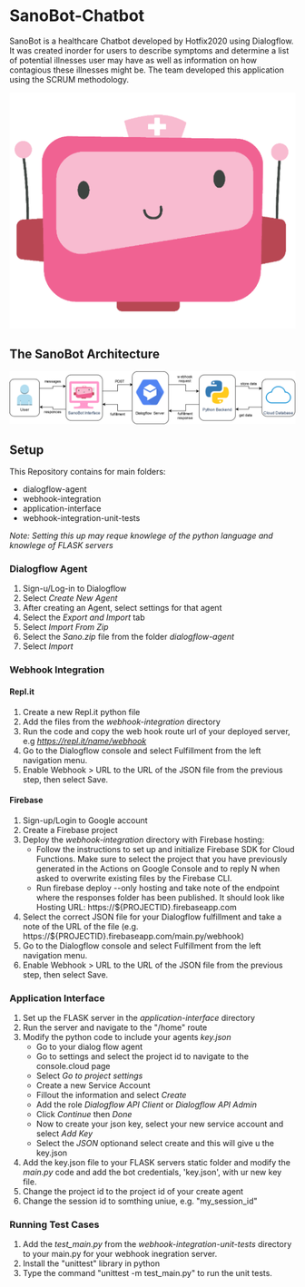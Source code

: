 # SanoBot-Chatbot
SanoBot is a healthcare Chatbot developed by Hotfix2020 using Dialogflow. It was created inorder for users to describe symptoms and determine a list of potential illnesses user may have as well as information on how contagious these illnesses might be. The team developed this application using the SCRUM methodology.

![SanoBot](https://github.com/FadedHearts/SanoBot-Chatbot/blob/main/SanoBot.png)
## The SanoBot Architecture 
![SanoBot Architecture](https://raw.githubusercontent.com/FadedHearts/SanoBot-Chatbot/main/SanoBot%20Architecture.png "SanoBot Architecture")

## Setup
This Repository contains for main folders:
 - dialogflow-agent
 - webhook-integration
 - application-interface
 - webhook-integration-unit-tests
 
 _*Note:* Setting this up may reque knowlege of the python language and knowlege of FLASK servers_
 
### Dialogflow Agent
 1. Sign-u/Log-in to Dialogflow
 2. Select *Create New Agent*
 3. After creating an Agent, select settings for that agent
 4. Select the *Export and Import* tab
 5. Select *Import From Zip*
 6. Select the _Sano.zip_ file from the folder _dialogflow-agent_
 7. Select *Import*
 
### Webhook Integration
#### Repl.it 
 1. Create a new Repl.it python file
 2. Add the files from the  _webhook-integration_ directory
 3. Run the code and copy the web hook route url of your deployed server, e.g _https://repl.it/name/webhook_
 4. Go to the Dialogflow console and select Fulfillment from the left navigation menu.
 5. Enable Webhook > URL to the URL of the JSON file from the previous step, then select Save.
#### Firebase
 1. Sign-up/Login to Google account
 2. Create a Firebase project
 3. Deploy the _webhook-integration_ directory with Firebase hosting:
    - Follow the instructions to set up and initialize Firebase SDK for Cloud Functions. Make sure to select the project that you have previously generated in the Actions on Google Console and to reply N when asked to overwrite existing files by the Firebase CLI.
    - Run firebase deploy --only hosting and take note of the endpoint where the responses folder has been published. It should look like Hosting URL: https://${PROJECTID}.firebaseapp.com
 4. Select the correct JSON file for your Dialogflow fulfillment and take a note of the URL of the file (e.g. https://${PROJECTID}.firebaseapp.com/main.py/webhook)
 5. Go to the Dialogflow console and select Fulfillment from the left navigation menu.
 6. Enable Webhook > URL to the URL of the JSON file from the previous step, then select Save.

### Application Interface
 1. Set up the FLASK server in the _application-interface_ directory
 2. Run the server and navigate to the "/home" route
 3. Modify the python code to include your agents *key.json*
    - Go to your dialog flow agent
    - Go to settings and select the project id to navigate to the console.cloud page
    - Select *Go to project settings*
    - Create a new Service Account
    - Fillout the information and select *Create*
    - Add the role *Dialogflow API Client* or *Dialogflow API Admin*
    - Click _Continue_ then _Done_
    - Now to create your json key, select your new service account and select *Add Key*
    - Select the _JSON_ optionand select create and this will give u the key.json
 4. Add the key.json file to your FLASK servers static folder and modify the _main.py_ code and add the bot credentials, 'key.json', with ur new key file.
 5. Change the project id to the project id of your create agent
 6. Change the session id to somthing uniue, e.g. "my_session_id"
 
 ### Running Test Cases
 1. Add the *test_main.py* from the _webhook-integration-unit-tests_ directory to your main.py for your webhook inegration server.
 2. Install the "unittest" library in python
 3. Type the command "unittest -m test_main.py" to run the unit tests.

